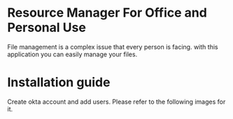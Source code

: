 # Resource Manager For Office and Personal Use
File management is a complex issue that every person is facing. with this application you can easily manage your files.

# Installation guide
Create okta account and add users. Please refer to the following images for it.

